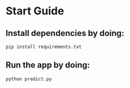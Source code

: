 # Start Guide

## Install dependencies by doing:
```
pip install requirements.txt
```

## Run the app by doing:
```
python predict.py
```
